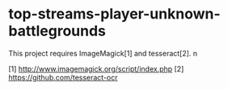 # top-streams-player-unknown-battlegrounds


This project requires ImageMagick[1] and tesseract[2].
n


[1] http://www.imagemagick.org/script/index.php
[2] https://github.com/tesseract-ocr

